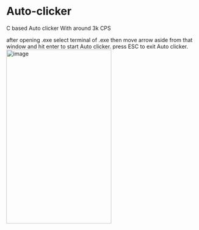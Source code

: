 # Auto-clicker
C based Auto clicker With around 3k CPS

after opening .exe select terminal of .exe then move arrow aside from that window and hit enter to start Auto clicker.
press ESC to exit Auto clicker.
<img width="275" height="456" alt="image" src="https://github.com/user-attachments/assets/8c1054a9-e657-4b4a-88a6-e71cd08a4d8d" />
